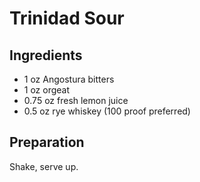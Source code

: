 # Trinidad Sour

## Ingredients

* 1 oz    Angostura bitters
* 1 oz    orgeat
* 0.75 oz fresh lemon juice
* 0.5 oz  rye whiskey (100 proof preferred)

## Preparation

Shake, serve up.